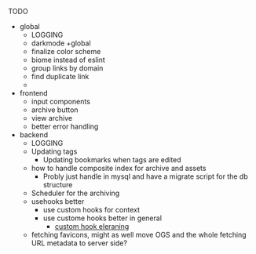 TODO
* global
  * LOGGING
  * darkmode +global
  * finalize color scheme
  * biome instead of eslint
  * group links by domain
  * find duplicate link
  * 
* frontend
  * input components
  * archive button
  * view archive
  * better error handling
* backend 
  * LOGGING
  * Updating tags
    * Updating bookmarks when tags are edited
  * how to handle composite index for archive and assets
    * Probly just handle in mysql and have a migrate script for the db structure
  * Scheduler for the archiving
  * usehooks better
    * use custom hooks for context
    * use custome hooks better in general
      * [custom hook eleraning](https://www.linkedin.com/learning/react-hooks/reusing-form-logic-with-custom-hooks?autoSkip=true&dApp=206046736&resume=false&u=2092596)
  * fetching favicons, might as well move OGS and the whole fetching URL metadata to server side?
